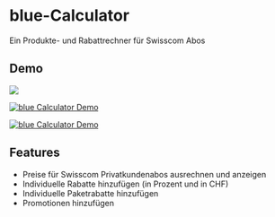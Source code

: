 # blue-Calculator

Ein Produkte- und Rabattrechner für Swisscom Abos


## Demo

[<img src="https://imgur.com/a/cQJ5yNk">](https://youtu.be/FfABmN0RUZo)

[![blue Calculator Demo](https://imgur.com/a/cQJ5yNk)](https://youtu.be/FfABmN0RUZo "blue Calculator Demo")

[![blue Calculator Demo](https://imgur.com/a/cQJ5yNk)](https://youtu.be/FfABmN0RUZo)

## Features

- Preise für Swisscom Privatkundenabos ausrechnen und anzeigen
- Individuelle Rabatte hinzufügen (in Prozent und in CHF)
- Individuelle Paketrabatte hinzufügen
- Promotionen hinzufügen

